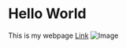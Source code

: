 # Hello World
This is my webpage
[Link](https://www.youtube.com/watch?v=dQw4w9WgXcQ)
![Image](https://upload.wikimedia.org/wikipedia/en/thumb/7/73/Pikachu_artwork_for_Pok%C3%A9mon_Red_and_Blue.webp/220px-Pikachu_artwork_for_Pok%C3%A9mon_Red_and_Blue.webp.png)